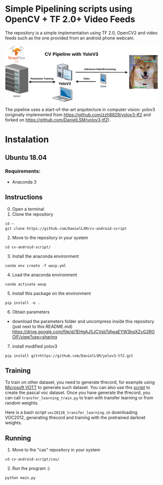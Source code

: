 # Simple Pipelining scripts using OpenCV + TF 2.0+ Video Feeds
The repository is a simple implementation using TF 2.0, OpenCV2 and video feeds such as the one provided from an android phone webcam. 

![CV Pipeline](assets/as_group_image.png)

The pipeline uses a start-of-the-art arquitecture in computer vision: yolov3 (originally implemented from https://github.com/zzh8829/yolov3-tf2 and forked on https://github.com/DanielLSM/yolov3-tf2). 


# Instalation

##  Ubuntu 18.04 

### Requirements:
- Anaconda 3

##  Instructions 

0) Open a terminal
1) Clone the repository 
```
cd ~
git clone https://github.com/DanielLSM/cv-android-script
```
2) Move to the repository in your system
```
cd cv-android-script/
```
3) Install the anaconda environment
```
conda env create -f wasp.yml
```
4) Load the anaconda environment
```
conda activate wasp
```
5) Install this package on the environment
```
pip install -e .
```
6) Obtain parameters
- download the parameters folder and uncompress inside this repository (just next to this README.md)
https://drive.google.com/file/d/1EHgAJ5JCVsbTdIwaEYW3hqXZvG2ROOlF/view?usp=sharing
7) install modified yolov3
```
pip install git+https://github.com/DanielLSM/yolov3-tf2.git
```
## Training

To train on other dataset, you need to generate tfrecord, for example using [Microsoft VOTT](https://github.com/Microsoft/VoTT) to generate such dataset.
You can also use this [script](https://github.com/tensorflow/models/blob/master/research/object_detection/dataset_tools/create_pascal_tf_record.py) to create the pascal voc dataset. Once you have generate the tfrecord, you can call ```transfer_learning_train.py``` to train with transfer learning or from random weights.

Here is a bash script ```voc20120_transfer_learning.sh``` downloading VOC2012, generating tfrecord and training with the pretrained darknet weights.

## Running

1) Move to the "cas" repository in your system
```
cd cv-android-script/cas/
```
2) Run the program :)
```
python main.py
```
